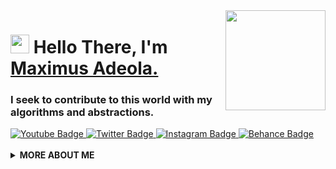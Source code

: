 
<img align="right" src="https://raw.githubusercontent.com/MaxDevYt/maxdev/main/logo.png" height="160px" width="auto">

<h1 align="left"><img src="https://raw.githubusercontent.com/MaxDevYt/maxdev/master/wave.gif" width="30px"><strong> Hello There, I'm <a href="https://maximusadeola.com/">Maximus Adeola.</a></strong>
</h1>

<h3 align="left"><strong>
I seek to contribute to this world with my algorithms and abstractions.</strong></h3>

<a target="_blank" href="https://linkedin.com/in/maxdev/">
<img src="https://img.shields.io/badge/-maxdev-red?style=for-the-badge&logo=Youtube&logoColor=white&link=https://www.youtube.com/c/maxdev" alt="Youtube Badge">
</a>
<a target="_blank" href="https://twitter.com/maxdev">
<img src="https://img.shields.io/badge/maxdev-1ca0f1?style=for-the-badge&logo=twitter&logoColor=white&link=https://twitter.com/maxdev" alt="Twitter Badge">
</a>
<a target="_blank" href="https://instagram.com/maxdev/">
<img src="https://img.shields.io/badge/-maxdev-E1306C?style=for-the-badge&logo=Instagram&logoColor=white&link=https://instagram.com/maxdev/" alt="Instagram Badge">
</a>
<a target="_blank" href="https://behance.net/maxdev/">
<img src="https://img.shields.io/badge/-maxdev-141414?style=for-the-badge&logo=Behance&logoColor=white&link=https://behance.net/maxdev" alt="Behance Badge">
</a>
<br>

<br>

  <details>
    <summary>
    <strong>MORE ABOUT ME</strong>
    </summary>

```javascript
const maxdev = {
  education: "UnderGraduate",
  otherAlias: "Full Stack Developer",
  codesIn: ["Javascript", "HTML", "CSS", "Python", "Linux Bash", "Unity"],
  currentlylearning: ["MongoDB", "AI & ML","Django", "Swimming"],
  toolsUsing: ["Vue", "Flask", "Django", "FastAPI", "Sass", "AWS", "Wordpress", "Bootstrap", "Firebase", "Figma"],
  experiences: [
    {
      company : "Behance",
      post : "Graphic Designer | Freelancing"
    },
    {
      company : "Eagle Eye Pvt. Ltd",
      post : "Senior Graphic Designer"
    }
  ],
availableForHire: true
}
```

![maxdev's github stats](https://github-readme-stats.vercel.app/api?username=maxdevyt&show_icons=true&icon_color=141414&bg_color=ffffff&hide_border=true&line_height=25&text_color=141414&hide_title=true&count_private=true)

<img src="https://raw.githubusercontent.com/maxdev/maxdev/master/logo.png" height="30"> <em><b>I'm mostly active around the internet</b> so if you want to say hi or just dropby, feel free to <a target="_blank" href="https://github.com/maxdevyt/maxdev/issues/new/choose"><strong> create an issue</strong></a>, I'll be happy to exchnage our views on dinosaurs or life or anything you fancy about ;)</b> </em>


<a target="_blank" href="https://github.com/maxdev/maxdev/">
<img src="https://img.shields.io/badge/dynamic/json?url=https://api.countapi.xyz/hit/visitor-badge/maxdevyt&style=for-the-badge&label=visitors&query=value&color=0F0F1A&labelColor=0F0F1A" alt="maxdev's vistors">
</a>

  </details>

